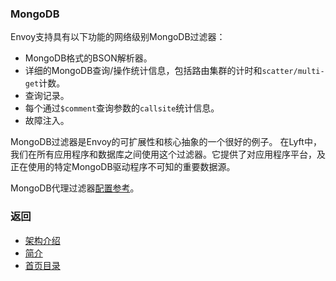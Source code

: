 ### MongoDB

Envoy支持具有以下功能的网络级别MongoDB过滤器：

- MongoDB格式的BSON解析器。
- 详细的MongoDB查询/操作统计信息，包括路由集群的计时和`scatter/multi-get`计数。
- 查询记录。
- 每个通过`$comment`查询参数的`callsite`统计信息。
- 故障注入。

MongoDB过滤器是Envoy的可扩展性和核心抽象的一个很好的例子。 在Lyft中，我们在所有应用程序和数据库之间使用这个过滤器。它提供了对应用程序平台，及正在使用的特定MongoDB驱动程序不可知的重要数据源。

MongoDB代理过滤器[配置参考](../../Configurationreference/Networkfilters/Mongoproxy.md)。

### 返回
- [架构介绍](../Architectureoverview.md)
- [简介](../../Introduction.md)
- [首页目录](../../README.md)
